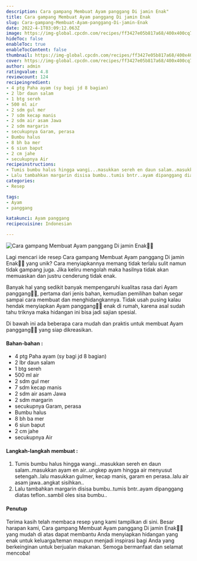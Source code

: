 ```yaml
---
description: Cara gampang Membuat Ayam panggang Di jamin Enak"
title: Cara gampang Membuat Ayam panggang Di jamin Enak
slug: Cara-gampang-Membuat-Ayam-panggang-Di-jamin-Enak
date: 2022-4-1T03:09:12.063Z
image: https://img-global.cpcdn.com/recipes/ff3427e05b817a68/400x400cq70/photo.jpg
hideToc: false
enableToc: true
enableTocContent: false
thumbnail: https://img-global.cpcdn.com/recipes/ff3427e05b817a68/400x400cq70/photo.jpg
cover: https://img-global.cpcdn.com/recipes/ff3427e05b817a68/400x400cq70/photo.jpg
author: admin
ratingvalue: 4.8
reviewcount: 124
recipeingredient:
- 4 ptg Paha ayam (sy bagi jd 8 bagian)
- 2 lbr daun salam
- 1 btg sereh
- 500 ml air
- 2 sdm gul mer
- 7 sdm kecap manis
- 2 sdm air asam Jawa
- 2 sdm margarin
- secukupnya Garam, perasa
- Bumbu halus
- 8 bh ba mer
- 6 siun baput
- 2 cm jahe
- secukupnya Air
recipeinstructions:
- Tumis bumbu halus hingga wangi...masukkan sereh en daun salam..masukkan ayam en air..ungkep ayam hingga air menyusut setengah..lalu masukkan gulmer, kecap manis, garam en perasa..lalu air asam jawa..angkat sisihkan..
- Lalu tambahkan margarin disisa bumbu..tumis bntr..ayam dipanggang diatas teflon..sambil oles sisa bumbu..
categories:
- Resep

tags:
- Ayam
- panggang

katakunci: Ayam panggang
recipecuisine: Indonesian

---
```


![Cara gampang Membuat Ayam panggang Di jamin Enak👩‍🍳](https://img-global.cpcdn.com/recipes/ff3427e05b817a68/400x400cq70/photo.jpg)

Lagi mencari ide resep Cara gampang Membuat Ayam panggang Di jamin Enak👩‍🍳 yang unik? Cara menyiapkannya memang tidak terlalu sulit namun tidak gampang juga. Jika keliru mengolah maka hasilnya tidak akan memuaskan dan justru cenderung tidak enak.

Banyak hal yang sedikit banyak mempengaruhi kualitas rasa dari Ayam panggang👩‍🍳, pertama dari jenis bahan, kemudian pemilihan bahan segar sampai cara membuat dan menghidangkannya. Tidak usah pusing kalau hendak menyiapkan Ayam panggang👩‍🍳 enak di rumah, karena asal sudah tahu triknya maka hidangan ini bisa jadi sajian spesial.

Di bawah ini ada beberapa cara mudah dan praktis untuk membuat Ayam panggang👩‍🍳 yang siap dikreasikan.

<!--inarticleads1-->

#### Bahan-bahan :

- 4 ptg Paha ayam (sy bagi jd 8 bagian)
- 2 lbr daun salam
- 1 btg sereh
- 500 ml air
- 2 sdm gul mer
- 7 sdm kecap manis
- 2 sdm air asam Jawa
- 2 sdm margarin
- secukupnya Garam, perasa
- Bumbu halus
- 8 bh ba mer
- 6 siun baput
- 2 cm jahe
- secukupnya Air

<!--inarticleads2-->

#### Langkah-langkah membuat :

1. Tumis bumbu halus hingga wangi...masukkan sereh en daun salam..masukkan ayam en air..ungkep ayam hingga air menyusut setengah..lalu masukkan gulmer, kecap manis, garam en perasa..lalu air asam jawa..angkat sisihkan..
1. Lalu tambahkan margarin disisa bumbu..tumis bntr..ayam dipanggang diatas teflon..sambil oles sisa bumbu..

#### Penutup

Terima kasih telah membaca resep yang kami tampilkan di sini. Besar harapan kami, Cara gampang Membuat Ayam panggang Di jamin Enak👩‍🍳 yang mudah di atas dapat membantu Anda menyiapkan hidangan yang enak untuk keluarga/teman maupun menjadi inspirasi bagi Anda yang berkeinginan untuk berjualan makanan. Semoga bermanfaat dan selamat mencoba!